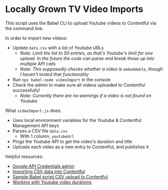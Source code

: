 # Locally Grown TV Video Imports

This script uses the Babel CLI to upload Youtube videos to Contentful via the command line.

In order to import new videos:
- Update `data.csv` with a list of Youtube URLs
  - *Note: Limit the list to 50 entries, as that's Youtube's limit for one upload. In the future the code can parse and break those up into multiple API calls*
  - *Note: This supposedly checks whether a video is `embeddable`, though I haven't tested that functionality*
- Run `npx babel-node videoImport` in the console
- Check the admin to make sure all videos uploaded to Contentful successfully!
  - *Note: Currently there are no warnings if a video is not found on Youtube*

What `videoImport.js` does:
- Uses local environment variables for the Youtube & Contentful Management API keys
- Parses a CSV file `data.csv`
  - With 1 column, `youtubeUrl`
- Pings the Youtube API to get the video's duration and title
- Uploads each video as a new entry to Contentful, and publishes it

Helpful resources:
- [Google API Credentials admin](https://console.developers.google.com/apis/credentials?authuser=1&project=locally-grown-video-imports&supportedpurview=project)
- [Importing CSV data into Contentful](https://fabiofranchino.com/blog/import-csv-data-into-contentful/)
- [Sample Babel script CSV upload to Contentful](https://gist.github.com/grncdr/9458c230ac838d73a559)
- [Working with Youtube video durations](https://stackoverflow.com/questions/15596753/how-do-i-get-video-durations-with-youtube-api-version-3)
